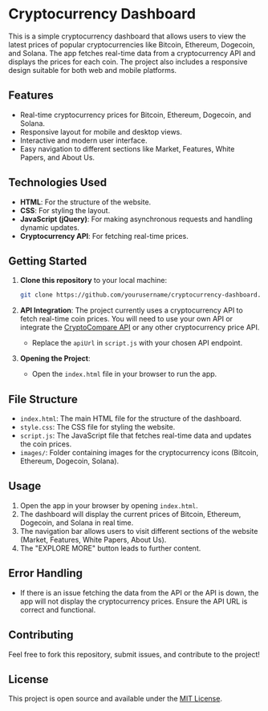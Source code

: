 # Cryptocurrency Dashboard

This is a simple cryptocurrency dashboard that allows users to view the latest prices of popular cryptocurrencies like Bitcoin, Ethereum, Dogecoin, and Solana. The app fetches real-time data from a cryptocurrency API and displays the prices for each coin. The project also includes a responsive design suitable for both web and mobile platforms.

## Features

- Real-time cryptocurrency prices for Bitcoin, Ethereum, Dogecoin, and Solana.
- Responsive layout for mobile and desktop views.
- Interactive and modern user interface.
- Easy navigation to different sections like Market, Features, White Papers, and About Us.

## Technologies Used

- **HTML**: For the structure of the website.
- **CSS**: For styling the layout.
- **JavaScript (jQuery)**: For making asynchronous requests and handling dynamic updates.
- **Cryptocurrency API**: For fetching real-time prices.

## Getting Started

1. **Clone this repository** to your local machine:
    ```bash
    git clone https://github.com/yourusername/cryptocurrency-dashboard.git
    ```

2. **API Integration**: The project currently uses a cryptocurrency API to fetch real-time coin prices. You will need to use your own API or integrate the [CryptoCompare API](https://min-api.cryptocompare.com) or any other cryptocurrency price API.

    - Replace the `apiUrl` in `script.js` with your chosen API endpoint.

3. **Opening the Project**:
    - Open the `index.html` file in your browser to run the app.

## File Structure

- `index.html`: The main HTML file for the structure of the dashboard.
- `style.css`: The CSS file for styling the website.
- `script.js`: The JavaScript file that fetches real-time data and updates the coin prices.
- `images/`: Folder containing images for the cryptocurrency icons (Bitcoin, Ethereum, Dogecoin, Solana).

## Usage

1. Open the app in your browser by opening `index.html`.
2. The dashboard will display the current prices of Bitcoin, Ethereum, Dogecoin, and Solana in real time.
3. The navigation bar allows users to visit different sections of the website (Market, Features, White Papers, About Us).
4. The "EXPLORE MORE" button leads to further content.

## Error Handling

- If there is an issue fetching the data from the API or the API is down, the app will not display the cryptocurrency prices. Ensure the API URL is correct and functional.

## Contributing

Feel free to fork this repository, submit issues, and contribute to the project!

## License

This project is open source and available under the [MIT License](LICENSE).
